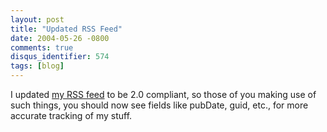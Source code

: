 ```yaml
---
layout: post
title: "Updated RSS Feed"
date: 2004-05-26 -0800
comments: true
disqus_identifier: 574
tags: [blog]
---
```

I updated [my RSS feed](http://feeds.feedburner.com/Paraesthesia) to be
2.0 compliant, so those of you making use of such things, you should now
see fields like pubDate, guid, etc., for more accurate tracking of my
stuff.
